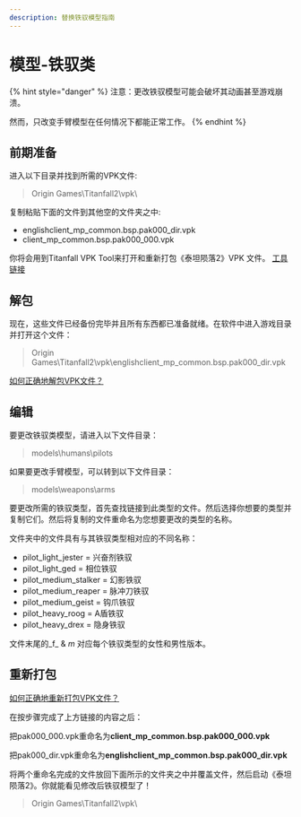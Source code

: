 ```yaml
---
description: 替换铁驭模型指南
---
```


# 模型-铁驭类

{% hint style="danger" %}
注意：更改铁驭模型可能会破坏其动画甚至游戏崩溃。  
  
 然而，只改变手臂模型在任何情况下都能正常工作。
{% endhint %}

## 前期准备 <a id="preparation"></a>

进入以下目录并找到所需的VPK文件:

> Origin Games\Titanfall2\vpk\

复制粘贴下面的文件到其他空的文件夹之中:

* englishclient\_mp\_common.bsp.pak000\_dir.vpk
* client\_mp\_common.bsp.pak000\_000.vpk

你将会用到Titanfall VPK Tool来打开和重新打包《泰坦陨落2》VPK 文件。 [工具链接](https://noskill.gitbook.io/titanfall2/v/chinese/how-to-start-modding/modding-introduction/modding-tools)​

## 解包 <a id="unpacking"></a>

现在，这些文件已经备份完毕并且所有东西都已准备就绪。在软件中进入游戏目录并打开这个文件：

> Origin Games\Titanfall2\vpk\englishclient\_mp\_common.bsp.pak000\_dir.vpk

​[如何正确地解包VPK文件？](https://noskill.gitbook.io/titanfall2/v/chinese/how-to-start-modding/modding-introduction/how-to-backup-extract-and-repack)​

## 编辑

要更改铁驭类模型，请进入以下文件目录：

> models\humans\pilots

如果要更改手臂模型，可以转到以下文件目录：

> models\weapons\arms

要更改所需的铁驭类型，首先查找链接到此类型的文件。然后选择你想要的类型并复制它们。然后将复制的文件重命名为您想要更改的类型的名称。

文件夹中的文件具有与其铁驭类型相对应的不同名称：

* pilot\_light\_jester = 兴奋剂铁驭
* pilot\_light\_ged = 相位铁驭
* pilot\_medium\_stalker = 幻影铁驭
* pilot\_medium\_reaper = 脉冲刀铁驭
* pilot\_medium\_geist = 钩爪铁驭
* pilot\_heavy\_roog = A盾铁驭
* pilot\_heavy\_drex = 隐身铁驭

文件末尾的_f_ & _m_ 对应每个铁驭类型的女性和男性版本。

## 重新打包 <a id="repacking"></a>

​[如何正确地重新打包VPK文件？](https://noskill.gitbook.io/titanfall2/v/chinese/how-to-start-modding/modding-introduction/how-to-backup-extract-and-repack#ru-he-zheng-que-di-zhong-xin-da-bao-vpk)​

在按步骤完成了上方链接的内容之后：

把pak000\_000.vpk重命名为**client\_mp\_common.bsp.pak000\_000.vpk**

把pak000\_dir.vpk重命名为**englishclient\_mp\_common.bsp.pak000\_dir.vpk**

将两个重命名完成的文件放回下面所示的文件夹之中并覆盖文件，然后启动《泰坦陨落2》。你就能看见修改后铁驭模型了！

> Origin Games\Titanfall2\vpk\


